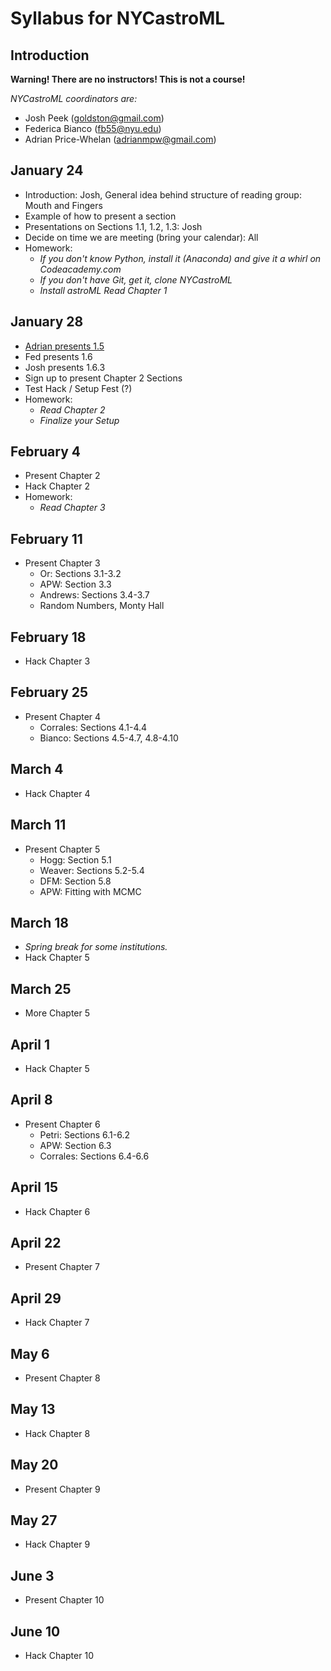 # Syllabus for NYCastroML

## Introduction

__Warning! There are no instructors! This is not a course!__

_NYCastroML coordinators are:_
 - Josh Peek (goldston@gmail.com)
 - Federica Bianco (fb55@nyu.edu)
 - Adrian Price-Whelan (adrianmpw@gmail.com)


## January 24

- Introduction: Josh, General idea behind structure of reading group: Mouth and Fingers
- Example of how to present a section
- Presentations on Sections 1.1, 1.2, 1.3: Josh
- Decide on time we are meeting (bring your calendar): All
- Homework:
  - _If you don't know Python, install it (Anaconda) and give it a whirl on Codeacademy.com_
  - _If you don't have Git, get it, clone NYCastroML_
  - _Install astroML Read Chapter 1_

## January 28

- <a href="http://nbviewer.ipython.org/github/adrn/NYCastroML/blob/master/Chapter1/Section_1.5.ipynb?create=1">Adrian presents 1.5</a>
- Fed presents 1.6
- Josh presents 1.6.3
- Sign up to present Chapter 2 Sections
- Test Hack / Setup Fest (?)
- Homework:
  - _Read Chapter 2_
  - _Finalize your Setup_

## February 4

- Present Chapter 2
- Hack Chapter 2
- Homework:
  - _Read Chapter 3_

## February 11

- Present Chapter 3
  - Or: Sections 3.1-3.2
  - APW: Section 3.3
  - Andrews: Sections 3.4-3.7
  - Random Numbers, Monty Hall

## February 18

- Hack Chapter 3

## February 25

- Present Chapter 4
  - Corrales: Sections 4.1-4.4
  - Bianco: Sections 4.5-4.7, 4.8-4.10

## March 4

- Hack Chapter 4

## March 11

- Present Chapter 5
  - Hogg: Section 5.1
  - Weaver: Sections 5.2-5.4
  - DFM: Section 5.8
  - APW: Fitting with MCMC

## March 18

- *Spring break for some institutions.*
- Hack Chapter 5

## March 25

- More Chapter 5

## April 1

- Hack Chapter 5

## April 8

- Present Chapter 6
  - Petri: Sections 6.1-6.2
  - APW: Section 6.3
  - Corrales: Sections 6.4-6.6

## April 15

- Hack Chapter 6

## April 22

- Present Chapter 7

## April 29

- Hack Chapter 7

## May 6

- Present Chapter 8

## May 13

- Hack Chapter 8

## May 20

- Present Chapter 9

## May 27

- Hack Chapter 9

## June 3

- Present Chapter 10

## June 10

- Hack Chapter 10
